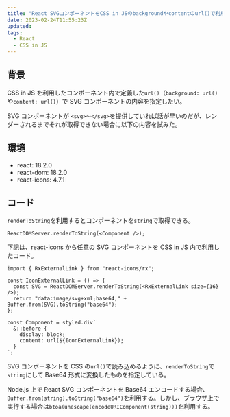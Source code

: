 ```yaml
---
title: "React SVGコンポーネントをCSS in JSのbackgroundやcontentのurl()で利用する方法"
date: 2023-02-24T11:55:23Z
updated:
tags:
  - React
  - CSS in JS
---
```


## 背景

CSS in JS を利用したコンポーネント内で定義した`url()`（`background: url()`や`content: url()`）で SVG コンポーネントの内容を指定したい。

SVG コンポーネントが `<svg>〜</svg>`を提供していれば話が早いのだが、レンダーされるまでそれが取得できない場合に以下の内容を試みた。

## 環境

- react: 18.2.0
- react-dom: 18.2.0
- react-icons: 4.7.1

## コード

`renderToString`を利用するとコンポーネントを`string`で取得できる。

```tsx
ReactDOMServer.renderToString(<Component />);
```

下記は、react-icons から任意の SVG コンポーネントを CSS in JS 内で利用したコード。

```tsx
import { RxExternalLink } from "react-icons/rx";

const IconExternalLink = () => {
  const SVG = ReactDOMServer.renderToString(<RxExternalLink size={16} />);
  return "data:image/svg+xml;base64," + Buffer.from(SVG).toString("base64");
};

const Component = styled.div`
  &::before {
    display: block;
    content: url(${IconExternalLink});
  }
`;
```

SVG コンポーネントを CSS の`url()`で読み込めるように、`renderToString`で`string`にして Base64 形式に変換したものを指定している。

Node.js 上で React SVG コンポーネントを Base64 エンコードする場合、`Buffer.from(string).toString("base64")`を利用する。しかし、ブラウザ上で実行する場合は`btoa(unescape(encodeURIComponent(string)))`を利用する。
